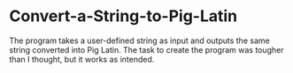 # Convert-a-String-to-Pig-Latin
The program takes a user-defined string as input and outputs the same string converted into Pig Latin. The task to create the program was tougher than I thought, but it works as intended.
